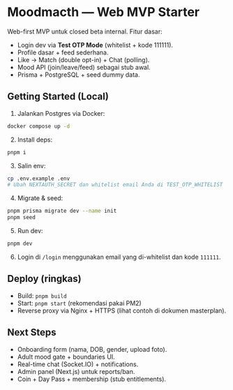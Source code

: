 # Moodmacth — Web MVP Starter

Web-first MVP untuk closed beta internal. Fitur dasar:
- Login dev via **Test OTP Mode** (whitelist + kode 111111).
- Profile dasar + feed sederhana.
- Like → Match (double opt-in) + Chat (polling).
- Mood API (join/leave/feed) sebagai stub awal.
- Prisma + PostgreSQL + seed dummy data.

## Getting Started (Local)

1) Jalankan Postgres via Docker:
```bash
docker compose up -d
```

2) Install deps:
```bash
pnpm i
```

3) Salin env:
```bash
cp .env.example .env
# Ubah NEXTAUTH_SECRET dan whitelist email Anda di TEST_OTP_WHITELIST
```

4) Migrate & seed:
```bash
pnpm prisma migrate dev --name init
pnpm seed
```

5) Run dev:
```bash
pnpm dev
```

6) Login di `/login` menggunakan email yang di-whitelist dan kode `111111`.

## Deploy (ringkas)
- Build: `pnpm build`
- Start: `pnpm start` (rekomendasi pakai PM2)
- Reverse proxy via Nginx + HTTPS (lihat contoh di dokumen masterplan).

## Next Steps
- Onboarding form (nama, DOB, gender, upload foto).
- Adult mood gate + boundaries UI.
- Real-time chat (Socket.IO) + notifications.
- Admin panel (Next.js) untuk reports/ban.
- Coin + Day Pass + membership (stub entitlements).
